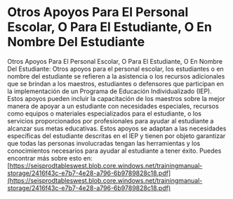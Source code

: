 # Otros Apoyos Para El Personal Escolar, O Para El Estudiante, O En Nombre Del Estudiante
Otros Apoyos Para El Personal Escolar, O Para El Estudiante, O En Nombre Del Estudiante: Otros apoyos para el personal escolar, los estudiantes o en nombre del estudiante se refieren a la asistencia o los recursos adicionales que se brindan a los maestros, estudiantes o defensores que participan en la implementación de un Programa de Educación Individualizado (IEP). Estos apoyos pueden incluir la capacitación de los maestros sobre la mejor manera de apoyar a un estudiante con necesidades especiales, recursos como equipos o materiales especializados para el estudiante, o los servicios proporcionados por profesionales para ayudar al estudiante a alcanzar sus metas educativas. Estos apoyos se adaptan a las necesidades específicas del estudiante descritas en el IEP y tienen por objeto garantizar que todas las personas involucradas tengan las herramientas y los conocimientos necesarios para ayudar al estudiante a tener éxito.
Puedes encontrar más sobre esto en: [https://seisprodtableswest.blob.core.windows.net/trainingmanual-storage/2416f43c-e7b7-4e28-a796-6b9789828c18.pdf](https://seisprodtableswest.blob.core.windows.net/trainingmanual-storage/2416f43c-e7b7-4e28-a796-6b9789828c18.pdf)